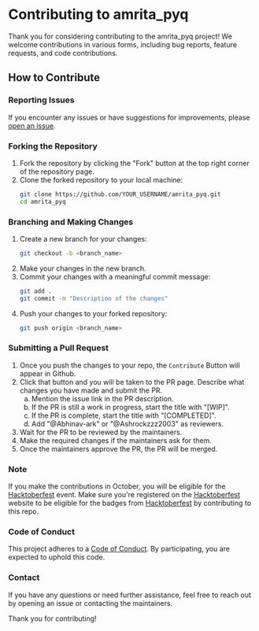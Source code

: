 # Contributing to amrita_pyq

Thank you for considering contributing to the amrita_pyq project! We welcome contributions in various forms, including bug reports, feature requests, and code contributions.

## How to Contribute

### Reporting Issues

If you encounter any issues or have suggestions for improvements, please [open an issue](https://github.com/CSE-25/amrita_pyq/issues).

### Forking the Repository

1. Fork the repository by clicking the "Fork" button at the top right corner of the repository page.
2. Clone the forked repository to your local machine:
    ```bash
    git clone https://github.com/YOUR_USERNAME/amrita_pyq.git
    cd amrita_pyq
    ```

### Branching and Making Changes

1. Create a new branch for your changes:
    ```bash
    git checkout -b <branch_name>
    ```
2. Make your changes in the new branch.
3. Commit your changes with a meaningful commit message:
    ```bash
    git add .
    git commit -m "Description of the changes"
    ```
4. Push your changes to your forked repository:
    ```bash
    git push origin <branch_name>
    ```
    
### Submitting a Pull Request

1. Once you push the changes to your repo, the `Contribute` Button will appear in Github.
2. Click that button and you will be taken to the PR page. Describe what changes you have made and submit the PR.
    <ol type="a">  
        <li>Mention the issue link in the PR description.</li>  
        <li>If the PR is still a work in progress, start the title with "[WIP]".</li>  
        <li>If the PR is complete, start the title with "[COMPLETED]".</li>  
        <li>Add "@Abhinav-ark" or "@Ashrockzzz2003" as reviewers.</li>  
    </ol> 
3. Wait for the PR to be reviewed by the maintainers.
4. Make the required changes if the maintainers ask for them.
5. Once the maintainers approve the PR, the PR will be merged.

### Note

If you make the contributions in October, you will be eligible for the [Hacktoberfest](https://hacktoberfest.com) event. Make sure you're registered on the [Hacktoberfest](https://hacktoberfest.com) website to be eligible for the badges from [Hacktoberfest](https://hacktoberfest.com) by contributing to this repo.


### Code of Conduct

This project adheres to a [Code of Conduct](CODE_OF_CONDUCT.md). By participating, you are expected to uphold this code.

### Contact

If you have any questions or need further assistance, feel free to reach out by opening an issue or contacting the maintainers.

Thank you for contributing!
